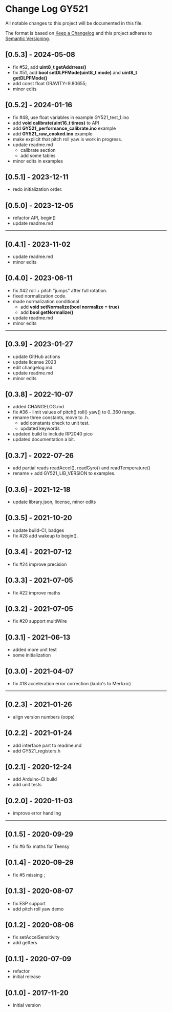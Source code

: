 # Change Log GY521

All notable changes to this project will be documented in this file.

The format is based on [Keep a Changelog](http://keepachangelog.com/)
and this project adheres to [Semantic Versioning](http://semver.org/).


## [0.5.3] - 2024-05-08
- fix #52, add **uint8_t getAddrress()**
- fix #51, add **bool setDLPFMode(uint8_t mode)** and **uint8_t getDLPFMode()**
- add const float GRAVITY=9.80655;
- minor edits


## [0.5.2] - 2024-01-16
- fix #48, use float variables in example GY521_test_1.ino
- add **void calibrate(uint16_t times)** to API
- add **GY521_performance_calibrate.ino** example
- add **GY521_raw_cooked.ino** example
- make explicit that pitch roll yaw is work in progress.
- update readme.md
  - calibrate section
  - add some tables
- minor edits in examples

## [0.5.1] - 2023-12-11
- redo initialization order.

## [0.5.0] - 2023-12-05
- refactor API, begin()
- update readme.md

----

## [0.4.1] - 2023-11-02
- update readme.md
- minor edits

## [0.4.0] - 2023-06-11
- fix #42 roll + pitch "jumps" after full rotation.
- fixed normalization code.
- made normalization conditional
  - add **void setNormalize(bool normalize = true)**
  - add **bool getNormalize()**
- update readme.md
- minor edits

----

## [0.3.9] - 2023-01-27
- update GitHub actions
- update license 2023
- edit changelog.md
- update readme.md
- minor edits

## [0.3.8] - 2022-10-07
- added CHANGELOG.md
- fix #36 - limit values of pitch() roll() yaw() to 0..360 range.
- rename three constants, move to .h.
  - add constants check to unit test.
  - updated keywords
- updated build to include RP2040 pico
- updated documentation a bit.

## [0.3.7] - 2022-07-26
- add partial reads readAccel(), readGyro() and readTemperature()
- rename + add GY521_LIB_VERSION to examples.

## [0.3.6] - 2021-12-18
- update library.json, license, minor edits

## [0.3.5] - 2021-10-20
- update build-CI, badges 
- fix #28 add wakeup to begin().

## [0.3.4] - 2021-07-12
- fix #24 improve precision

## [0.3.3] - 2021-07-05
- fix #22 improve maths

## [0.3.2] - 2021-07-05
- fix #20 support multiWire

## [0.3.1] - 2021-06-13
- added more unit test 
- some initialization

## [0.3.0] - 2021-04-07
- fix #18 acceleration error correction (kudo's to Merkxic)

----

## [0.2.3] - 2021-01-26
- align version numbers (oops)

## [0.2.2] - 2021-01-24
- add interface part to readme.md
- add GY521_registers.h

## [0.2.1] - 2020-12-24
- add Arduino-CI build
- add unit tests

## [0.2.0] - 2020-11-03
- improve error handling

----

## [0.1.5] - 2020-09-29
- fix #6 fix maths for Teensy

## [0.1.4] - 2020-09-29
- fix #5 missing ;

## [0.1.3] - 2020-08-07
- fix ESP support
- add pitch roll yaw demo

## [0.1.2] - 2020-08-06
- fix setAccelSensitivity
- add getters

## [0.1.1] - 2020-07-09
- refactor
- initial release

## [0.1.0] - 2017-11-20
- initial version


